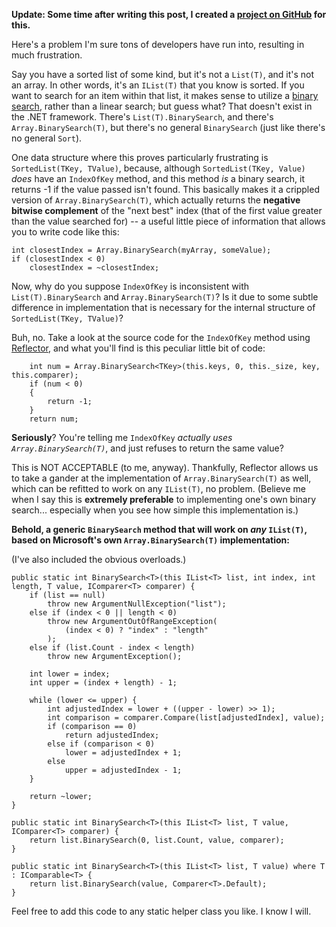 **Update: Some time after writing this post, I created a [project on GitHub](http://dtao.github.com/NBinarySearch/) for this.**

Here's a problem I'm sure tons of developers have run into, resulting in much frustration.

Say you have a sorted list of some kind, but it's not a `List(T)`, and it's not an array. In other words, it's an `IList(T)` that you know is sorted. If you want to search for an item within that list, it makes sense to utilize a [binary search](http://en.wikipedia.org/wiki/Binary_search), rather than a linear search; but guess what? That doesn't exist in the .NET framework. There's `List(T).BinarySearch`, and there's `Array.BinarySearch(T)`, but there's no general `BinarySearch` (just like there's no general `Sort`).

One data structure where this proves particularly frustrating is `SortedList(TKey, TValue)`, because, although `SortedList(TKey, Value)` *does* have an `IndexOfKey` method, and this method *is* a binary search, it returns -1 if the value passed isn't found. This basically makes it a crippled version of `Array.BinarySearch(T)`, which actually returns the **negative bitwise complement** of the "next best" index (that of the first value greater than the value searched for) -- a useful little piece of information that allows you to write code like this:

~~~{: lang=csharp }
int closestIndex = Array.BinarySearch(myArray, someValue);
if (closestIndex < 0)
    closestIndex = ~closestIndex;
~~~

Now, why do you suppose `IndexOfKey` is inconsistent with `List(T).BinarySearch` and `Array.BinarySearch(T)`? Is it due to some subtle difference in implementation that is necessary for the internal structure of `SortedList(TKey, TValue)`?

Buh, no. Take a look at the source code for the `IndexOfKey` method using [Reflector](http://www.red-gate.com/products/reflector/), and what you'll find is this peculiar little bit of code:

~~~{: lang=csharp }
    int num = Array.BinarySearch<TKey>(this.keys, 0, this._size, key, this.comparer);
    if (num < 0)
    {
        return -1;
    }
    return num;
~~~

**Seriously**? You're telling me `IndexOfKey` *actually uses `Array.BinarySearch(T)`*, and just refuses to return the same value?

This is NOT ACCEPTABLE (to me, anyway). Thankfully, Reflector allows us to take a gander at the implementation of `Array.BinarySearch(T)` as well, which can be refitted to work on any `IList(T)`, no problem. (Believe me when I say this is **extremely preferable** to implementing one's own binary search... especially when you see how simple this implementation is.)

**Behold, a generic `BinarySearch` method that will work on *any* `IList(T)`, based on Microsoft's own `Array.BinarySearch(T)` implementation:**

(I've also included the obvious overloads.)

~~~{: lang=csharp }
public static int BinarySearch<T>(this IList<T> list, int index, int length, T value, IComparer<T> comparer) {
    if (list == null)
        throw new ArgumentNullException("list");
    else if (index < 0 || length < 0)
        throw new ArgumentOutOfRangeException(
            (index < 0) ? "index" : "length"
        );
    else if (list.Count - index < length)
        throw new ArgumentException();

    int lower = index;
    int upper = (index + length) - 1;

    while (lower <= upper) {
        int adjustedIndex = lower + ((upper - lower) >> 1);
        int comparison = comparer.Compare(list[adjustedIndex], value);
        if (comparison == 0)
            return adjustedIndex;
        else if (comparison < 0)
            lower = adjustedIndex + 1;
        else
            upper = adjustedIndex - 1;
    }

    return ~lower;
}

public static int BinarySearch<T>(this IList<T> list, T value, IComparer<T> comparer) {
    return list.BinarySearch(0, list.Count, value, comparer);
}

public static int BinarySearch<T>(this IList<T> list, T value) where T : IComparable<T> {
    return list.BinarySearch(value, Comparer<T>.Default);
}
~~~

Feel free to add this code to any static helper class you like. I know I will.
